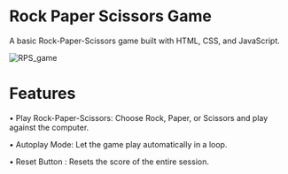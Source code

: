 # Rock Paper Scissors Game
A basic Rock-Paper-Scissors game built with HTML, CSS, and JavaScript.

![RPS_game](https://github.com/user-attachments/assets/c3fbb505-80e5-4571-bb62-3d5c55cea6a8)

# Features

• Play Rock-Paper-Scissors: Choose Rock, Paper, or Scissors and play against the computer.

• Autoplay Mode: Let the game play automatically in a loop.
 
• Reset Button : Resets the score of the entire session.
